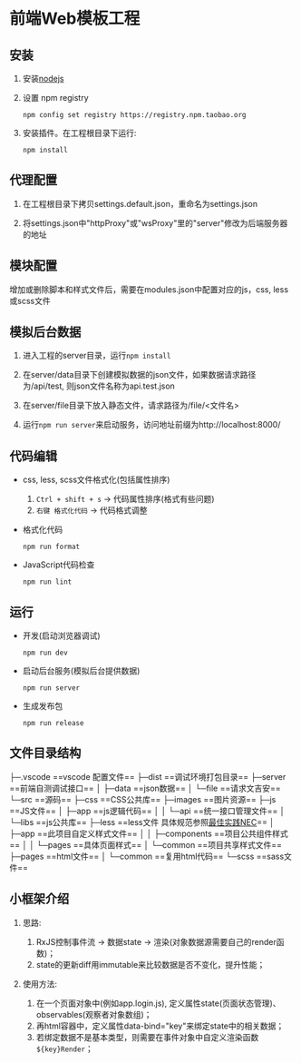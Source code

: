 # 前端Web模板工程 #


## 安装 ##

1.  安装[nodejs](https://nodejs.org/download/)

2.  设置 npm registry

    `npm config set registry https://registry.npm.taobao.org`

3.  安装插件。在工程根目录下运行:

    `npm install`


## 代理配置 ##

1.  在工程根目录下拷贝settings.default.json，重命名为settings.json

2.  将settings.json中"httpProxy"或"wsProxy"里的"server"修改为后端服务器的地址


## 模块配置 ##

增加或删除脚本和样式文件后，需要在modules.json中配置对应的js，css, less或scss文件


## 模拟后台数据 ##

1.  进入工程的server目录，运行`npm install`

2.  在server/data目录下创建模拟数据的json文件，如果数据请求路径为/api/test, 则json文件名称为api.test.json

3.  在server/file目录下放入静态文件，请求路径为/file/<文件名>

4.  运行`npm run server`来启动服务，访问地址前缀为http://localhost:8000/

## 代码编辑 ##

*   css, less, scss文件格式化(包括属性排序)

    1. `Ctrl + shift + s` -> 代码属性排序(格式有些问题)
    2. `右键 格式化代码` -> 代码格式调整
    
*   格式化代码

    `npm run format`

*   JavaScript代码检查

    `npm run lint`


## 运行 ##

*   开发(启动浏览器调试)

    `npm run dev`

*   启动后台服务(模拟后台提供数据)

    `npm run server`

*   生成发布包

    `npm run release`

## 文件目录结构 ##

├─.vscode ==vscode 配置文件==
├─dist ==调试环境打包目录==
├─server ==前端自测调试接口==
│  ├─data ==json数据==
│  └─file ==请求文吉安==
└─src ==源码==
    ├─css ==CSS公共库==
    ├─images ==图片资源==
    ├─js ==JS文件==
    │  ├─app ==js逻辑代码==
    │  │  └─api ==统一接口管理文件==
    │  └─libs ==js公共库==
    ├─less ==less文件 具体规范参照[最佳实践NEC](http://nec.netease.com/)==
    │  ├─app ==此项目自定义样式文件==
    │  │  ├─components ==项目公共组件样式==
    │  │  └─pages ==具体页面样式==
    │  └─common ==项目共享样式文件==
    ├─pages ==html文件==
    │  └─common ==复用html代码==
    └─scss ==sass文件==

## 小框架介绍 ##
1. 思路: 
    1. RxJS控制事件流 -> 数据state -> 渲染(对象数据源需要自己的render函数)；
    2. state的更新diff用immutable来比较数据是否不变化，提升性能；

2. 使用方法: 
    1. 在一个页面对象中(例如app.login.js), 定义属性state(页面状态管理)、observables(观察者对象数组)；
    2. 再html容器中，定义属性data-bind="key"来绑定state中的相关数据；
    3. 若绑定数据不是基本类型，则需要在事件对象中自定义渲染函数`${key}Render`；